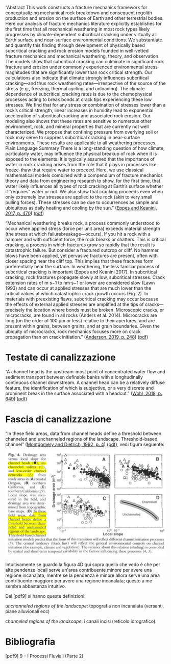 “Abstract This work constructs a fracture mechanics framework for conceptualizing mechanical rock breakdown and consequent regolith production and erosion on the surface of Earth and other terrestrial bodies. Here our analysis of fracture mechanics literature explicitly establishes for the first time that all mechanical weathering in most rock types likely progresses by climate-dependent subcritical cracking under virtually all Earth surface and near-surface environmental conditions. We substantiate and quantify this finding through development of physically based subcritical cracking and rock erosion models founded in well-vetted fracture mechanics and mechanical weathering, theory, and observation. The models show that subcritical cracking can culminate in significant rock fracture and erosion under commonly experienced environmental stress magnitudes that are significantly lower than rock critical strength. Our calculations also indicate that climate strongly influences subcritical cracking—and thus rock weathering rates—irrespective of the source of the stress (e.g., freezing, thermal cycling, and unloading). The climate dependence of subcritical cracking rates is due to the chemophysical processes acting to break bonds at crack tips experiencing these low stresses. We find that for any stress or combination of stresses lower than a rock’s critical strength, linear increases in humidity lead to exponential acceleration of subcritical cracking and associated rock erosion. Our modeling also shows that these rates are sensitive to numerous other environment, rock, and mineral properties that are currently not well characterized. We propose that confining pressure from overlying soil or rock may serve to suppress subcritical cracking in near-surface environments. These results are applicable to all weathering processes. Plain Language Summary There is a long-standing question of how climate, particularly water, may influence the physical breakup of rock when it is exposed to the elements. It is typically assumed that the importance of water in rock cracking arises from the role that it plays in processes like freeze-thaw that require water to proceed. Here, we use classical mathematical models combined with a compendium of fracture mechanics theory and data from engineering research to show, for the first time, that water likely influences all types of rock cracking at Earth’s surface whether it “requires” water or not. We also show that cracking proceeds even when only extremely low stresses are applied to the rock (akin to very small pulling forces). These stresses can be due to occurrences as simple and ubiquitous as daily heating and cooling by the sun.” ([Eppes and Keanini, 2017, p. 470](zotero://select/library/items/RXH6TPTW)) ([pdf](zotero://open-pdf/library/items/HGZ4KWCE?page=1))

“Mechanical weathering breaks rock, a process commonly understood to occur when applied stress (force per unit area) exceeds material strength (the stress at which failurebreakage—occurs). If you hit a rock with a hammer and with sufficient force, the rock breaks or shatters. This is critical cracking, a process in which fractures grow so rapidly that the result is catastrophic failure. But consider a fractured outcrop or cliff. No hammer blows have been applied, yet pervasive fractures are present, often with closer spacing near the cliff top. This implies that these fractures form preferentially near the surface. In weathering, the less familiar process of subcritical cracking is important (Eppes and Keanini 2017). In subcritical cracking, rock fractures propagate slowly at low, subcritical stresses. Crack extension rates of m·s−1 to nm·s−1 or lower are considered slow (Lawn 1993) and can occur at applied stresses that are much lower than the critical values at which catastrophic crack growth occurs (Fig. 2). In materials with preexisting flaws, subcritical cracking may occur because the effects of external applied stresses are amplified at the tips of cracks—precisely the location where bonds must be broken. Microscopic cracks, or microcracks, are found in all rocks (Anders et al. 2014). Microcracks are long (on the order of 100 μm or less) relative to their apertures, and are present within grains, between grains, and at grain boundaries. Given the ubiquity of microcracks, rock mechanics focuses more on crack propagation than on crack initiation.” ([Anderson, 2019, p. 248](zotero://select/library/items/9TIGFG3C)) ([pdf](zotero://open-pdf/library/items/PA4YM88G?page=2))

# Testate di canalizzazione

“A channel head is the upstream-most point of concentrated water flow and sediment transport between definable banks with a longitudinally continuous channel downstream. A channel head can be a relatively diffuse feature, the identification of which is subjective, or a very discrete and prominent break in the surface associated with a headcut.” ([Wohl, 2018, p. 649](zotero://select/library/items/X23B7Q4R)) ([pdf](zotero://open-pdf/library/items/L9VRNPY3?page=1))

# Fascia di canalizzazione

“In these field areas, data from channel heads define a threshold between channeled and unchanneled regions of the landscape. Threshold-based channel” ([Montgomery and Dietrich, 1992, p. 4](zotero://select/library/items/UPAQXWR2)) ([pdf](zotero://open-pdf/library/items/LWI8PKPG?page=4)), vedi figura seguente:

![](channel_head.png)

Intuitivamente se guardo la figura 4D qui sopra quello che vedo è che per alte pendenze locali serve un'area contribuente minore per avere una regione incanalata, mentre se la pendenza è minore allora serve una area contribuente maggiore per avere una regione incanalata; questo a me sembra abbastanza intuitivo.

Dal [pdf9] si hanno queste definizioni:

_unchanneled regions of the landscape_: topografia non incanalata (versanti, piane alluvionali ecc) 

_channeled regions of the landscape_: i canali incisi (reticolo idrografico).

# Bibliografia

[pdf9] 9 – I Processi Fluviali (Parte 2)
